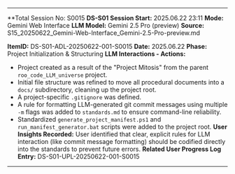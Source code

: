 ********************************************************************************
**Total Session No: S0015
**DS-S01 Session Start:** 2025.06.22 23:11
**Mode:** Gemini Web Interface
**LLM Model:** Gemini 2.5 Pro (preview)
**Source:** S15_20250622_Gemini-Web-Interface_Gemini-2.5-Pro-preview.md

**ItemID:** DS-S01-ADL-20250622-001-S0015
**Date:** 2025.06.22
**Phase:** Project Initialization & Structuring
**LLM Interactions - Actions:**
* Project created as a result of the "Project Mitosis" from the parent `roo_code_LLM_universe` project.
* Initial file structure was refined to move all procedural documents into a `docs/` subdirectory, cleaning up the project root.
* A project-specific `.gitignore` was defined.
* A rule for formatting LLM-generated git commit messages using multiple `-m` flags was added to `standards.md` to ensure command-line reliability.
* Standardized `generate_project_manifest.ps1` and `run_manifest_generator.bat` scripts were added to the project root.
**User Insights Recorded:** User identified that clear, explicit rules for LLM interaction (like commit message formatting) should be codified directly into the standards to prevent future errors.
**Related User Progress Log Entry:** DS-S01-UPL-20250622-001-S0015
---